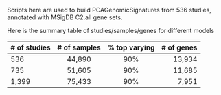 Scripts here are used to build PCAGenomicSignatures from 536 studies, annotated
with MSigDB C2.all gene sets.


Here is the summary table of studies/samples/genes for different models

| # of studies | # of samples | % top varying | # of genes |
|----------|:-------------:|:-------------:|------:|
| 536 | 44,890 | 90% | 13,934 |
| 735 | 51,605 | 90% | 11,685 |
| 1,399 | 75,433 | 90% | 7,951 |
